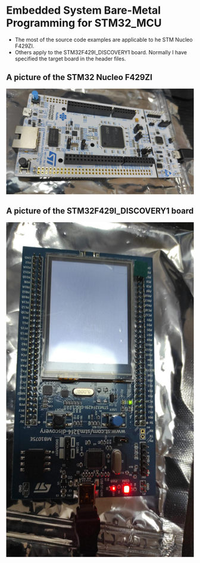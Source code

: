 # Embedded System Bare-Metal Programming for STM32_MCU

* The most of the source code examples are applicable to  he STM Nucleo F429ZI. 
* Others apply to the STM32F429I_DISCOVERY1 board. Normally I have specified the target board in the header files. 

## A picture of the STM32 Nucleo F429ZI
![STM32 Nucleo 144 Development Board](STM32_Nucleo_144.jpg)

## A picture of the  STM32F429I_DISCOVERY1 board 
![STM32F429I_DISCOVERY1 Discovery Board](STM32F429I_DISCOVERY1.jpg)
